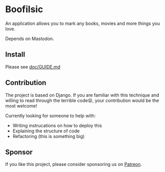 # Boofilsic
An application allows you to mark any books, movies and more things you love. 

Depends on Mastodon.

## Install
Please see [doc/GUIDE.md](doc/GUIDE.md)

## Contribution
The project is based on Django. If you are familiar with this technique and willing to read through the terrible code😝, your contribution would be the most welcome!

Currently looking for someone to help with:
- Writing instrucations on how to deploy this
- Explaining the structure of code
- Refactoring (this is something big)

## Sponsor
If you like this project, please consider sponsoring us on [Patreon](https://patreon.com/tertius).

